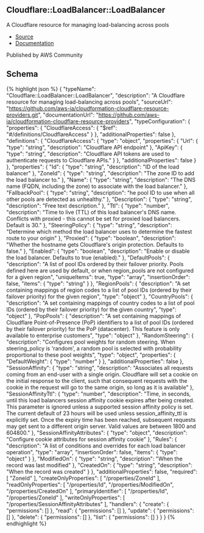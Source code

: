 
## Cloudflare::LoadBalancer::LoadBalancer

A Cloudflare resource for managing load-balancing across pools

- [Source](https:&#x2F;&#x2F;github.com&#x2F;aws-ia&#x2F;cloudformation-cloudflare-resource-providers.git) 
- [Documentation]()

Published by AWS Community

## Schema
{% highlight json %}
{
    "typeName": "Cloudflare::LoadBalancer::LoadBalancer",
    "description": "A Cloudflare resource for managing load-balancing across pools",
    "sourceUrl": "https://github.com/aws-ia/cloudformation-cloudflare-resource-providers.git",
    "documentationUrl": "https://github.com/aws-ia/cloudformation-cloudflare-resource-providers",
    "typeConfiguration": {
        "properties": {
            "CloudflareAccess": {
                "$ref": "#/definitions/CloudflareAccess"
            }
        },
        "additionalProperties": false
    },
    "definitions": {
        "CloudflareAccess": {
            "type": "object",
            "properties": {
                "Url": {
                    "type": "string",
                    "description": "Cloudflare API endpoint"
                },
                "ApiKey": {
                    "type": "string",
                    "description": "Cloudflare API tokens are used to authenticate requests to Cloudflare APIs."
                }
            },
            "additionalProperties": false
        }
    },
    "properties": {
        "Id": {
            "type": "string",
            "description": "ID of the load balancer"
        },
        "ZoneId": {
            "type": "string",
            "description": "The zone ID to add the load balancer to."
        },
        "Name": {
            "type": "string",
            "description": "The DNS name (FQDN, including the zone) to associate with the load balancer."
        },
        "FallbackPool": {
            "type": "string",
            "description": "he pool ID to use when all other pools are detected as unhealthy."
        },
        "Description": {
            "type": "string",
            "description": "Free text description."
        },
        "Ttl": {
            "type": "number",
            "description": "Time to live (TTL) of this load balancer's DNS name. Conflicts with proxied - this cannot be set for proxied load balancers. Default is 30."
        },
        "SteeringPolicy": {
            "type": "string",
            "description": "Determine which method the load balancer uses to determine the fastest route to your origin"
        },
        "Proxied": {
            "type": "boolean",
            "description": "Whether the hostname gets Cloudflare's origin protection. Defaults to false."
        },
        "Enabled": {
            "type": "boolean",
            "description": "Enable or disable the load balancer. Defaults to true (enabled)."
        },
        "DefaultPools": {
            "description": "A list of pool IDs ordered by their failover priority. Pools defined here are used by default, or when region_pools are not configured for a given region",
            "uniqueItems": true,
            "type": "array",
            "insertionOrder": false,
            "items": {
                "type": "string"
            }
        },
        "RegionPools": {
            "description": "A set containing mappings of region codes to a list of pool IDs (ordered by their failover priority) for the given region",
            "type": "object"
        },
        "CountryPools": {
            "description": "A set containing mappings of country codes to a list of pool IDs (ordered by their failover priority) for the given country",
            "type": "object"
        },
        "PopPools": {
            "description": "A set containing mappings of Cloudflare Point-of-Presence (PoP) identifiers to a list of pool IDs (ordered by their failover priority) for the PoP (datacenter). This feature is only available to enterprise customers",
            "type": "object"
        },
        "RandomSteering": {
            "description": "Configures pool weights for random steering. When steering_policy is 'random', a random pool is selected with probability proportional to these pool weights",
            "type": "object",
            "properties": {
                "DefaultWeight": {
                    "type": "number"
                }
            },
            "additionalProperties": false
        },
        "SessionAffinity": {
            "type": "string",
            "description": "Associates all requests coming from an end-user with a single origin. Cloudflare will set a cookie on the initial response to the client, such that consequent requests with the cookie in the request will go to the same origin, so long as it is available"
        },
        "SessionAffinityTtl": {
            "type": "number",
            "description": "Time, in seconds, until this load balancers session affinity cookie expires after being created. This parameter is ignored unless a supported session affinity policy is set. The current default of 23 hours will be used unless session_affinity_ttl is explicitly set. Once the expiry time has been reached, subsequent requests may get sent to a different origin server. Valid values are between 1800 and 604800."
        },
        "SessionAffinityAttributes": {
            "type": "object",
            "description": "Configure cookie attributes for session affinity cookie"
        },
        "Rules": {
            "description": "A list of conditions and overrides for each load balancer operation",
            "type": "array",
            "insertionOrder": false,
            "items": {
                "type": "object"
            }
        },
        "ModifiedOn": {
            "type": "string",
            "description": "When the record was last modified"
        },
        "CreatedOn": {
            "type": "string",
            "description": "When the record was created"
        }
    },
    "additionalProperties": false,
    "required": [
        "ZoneId"
    ],
    "createOnlyProperties": [
        "/properties/ZoneId"
    ],
    "readOnlyProperties": [
        "/properties/Id",
        "/properties/ModifiedOn",
        "/properties/CreatedOn"
    ],
    "primaryIdentifier": [
        "/properties/Id",
        "/properties/ZoneId"
    ],
    "writeOnlyProperties": [
        "/properties/SessionAffinityAttributes"
    ],
    "handlers": {
        "create": {
            "permissions": []
        },
        "read": {
            "permissions": []
        },
        "update": {
            "permissions": []
        },
        "delete": {
            "permissions": []
        },
        "list": {
            "permissions": []
        }
    }
}
{% endhighlight %}
